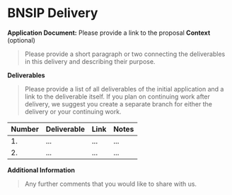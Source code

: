 # BNSIP Delivery
**Application Document:** Please provide a link to the proposal
**Context** (optional)
> Please provide a short paragraph or two connecting the deliverables in this delivery and describing their purpose.

**Deliverables**
> Please provide a list of all deliverables of the initial application and a link to the deliverable itself. If you plan on continuing work after delivery, we suggest you create a separate branch for either the delivery or your continuing work. 

| Number | Deliverable | Link | Notes |
| ------------- | ------------- | ------------- |------------- |
| 1. | ... |...| ...| 
| 2.  | ... |...| ...| 

**Additional Information**
> Any further comments that you would like to share with us.
